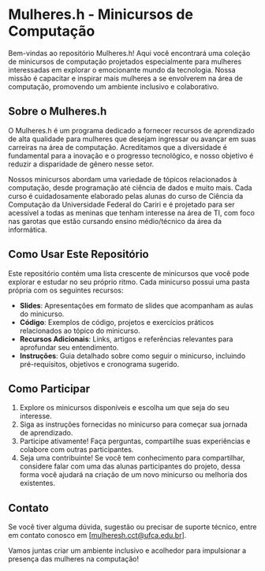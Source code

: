 # Mulheres.h - Minicursos de Computação

Bem-vindas ao repositório Mulheres.h! Aqui você encontrará uma coleção de minicursos de computação projetados especialmente para mulheres interessadas em explorar o emocionante mundo da tecnologia. Nossa missão é capacitar e inspirar mais mulheres a se envolverem na área de computação, promovendo um ambiente inclusivo e colaborativo.

## Sobre o Mulheres.h

O Mulheres.h é um programa dedicado a fornecer recursos de aprendizado de alta qualidade para mulheres que desejam ingressar ou avançar em suas carreiras na área de computação. Acreditamos que a diversidade é fundamental para a inovação e o progresso tecnológico, e nosso objetivo é reduzir a disparidade de gênero nesse setor.

Nossos minicursos abordam uma variedade de tópicos relacionados à computação, desde programação até ciência de dados e muito mais. Cada curso é cuidadosamente elaborado pelas alunas do curso de Ciência da Computação da Universidade Federal do Cariri e é projetado para ser acessível a todas as meninas que tenham interesse na área de TI, com foco nas garotas que estão cursando ensino médio/técnico da área da informática.

## Como Usar Este Repositório

Este repositório contém uma lista crescente de minicursos que você pode explorar e estudar no seu próprio ritmo. Cada minicurso possui uma pasta própria com os seguintes recursos:

- **Slides**: Apresentações em formato de slides que acompanham as aulas do minicurso.
- **Código**: Exemplos de código, projetos e exercícios práticos relacionados ao tópico do minicurso.
- **Recursos Adicionais**: Links, artigos e referências relevantes para aprofundar seu entendimento.
- **Instruções**: Guia detalhado sobre como seguir o minicurso, incluindo pré-requisitos, objetivos e cronograma sugerido.

## Como Participar

1. Explore os minicursos disponíveis e escolha um que seja do seu interesse.
2. Siga as instruções fornecidas no minicurso para começar sua jornada de aprendizado.
3. Participe ativamente! Faça perguntas, compartilhe suas experiências e colabore com outras participantes.
4. Seja uma contribuinte! Se você tem conhecimento para compartilhar, considere falar com uma das alunas participantes do projeto, dessa forma você ajudará na criação de um novo minicurso ou melhoria dos existentes.

## Contato

Se você tiver alguma dúvida, sugestão ou precisar de suporte técnico, entre em contato conosco em [mulheresh.cct@ufca.edu.br].

Vamos juntas criar um ambiente inclusivo e acolhedor para impulsionar a presença das mulheres na computação!
